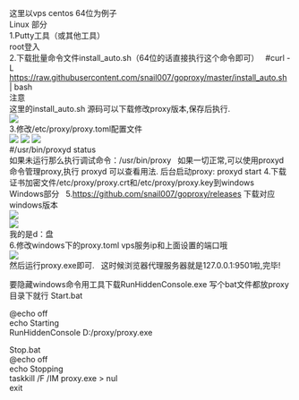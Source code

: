 这里以vps centos 64位为例子  
Linux 部分  
1.Putty工具（或其他工具）  
root登入  
2.下载批量命令文件install_auto.sh（64位的话直接执行这个命令即可）  
#curl -L https://raw.githubusercontent.com/snail007/goproxy/master/install_auto.sh | bash  
注意  
这里的install_auto.sh 源码可以下载修改proxy版本,保存后执行.  
<img src="https://github.com/snail007/goproxy/blob/master/docs/images/image001.png?raw=true"/>  
3.修改/etc/proxy/proxy.toml配置文件   
<img src="https://github.com/snail007/goproxy/blob/master/docs/images/image002.png?raw=true"/>
<img src="https://github.com/snail007/goproxy/blob/master/docs/images/image003.png?raw=true"/>
<img src="https://github.com/snail007/goproxy/blob/master/docs/images/image004.png?raw=true"/>  
#/usr/bin/proxyd status  
如果未运行那么执行调试命令：/usr/bin/proxy   
如果一切正常,可以使用proxyd命令管理proxy,执行 proxyd 可以查看用法.
后台启动proxy: proxyd start
4.下载证书加密文件/etc/proxy/proxy.crt和/etc/proxy/proxy.key到windows  
Windows部分  
5.https://github.com/snail007/goproxy/releases 下载对应windows版本   
<img src="https://github.com/snail007/goproxy/blob/master/docs/images/image005.jpg?raw=true"/>  
<img src="https://github.com/snail007/goproxy/blob/master/docs/images/image006.png?raw=true"/>  
我的是d：盘  
6.修改windows下的proxy.toml  vps服务ip和上面设置的端口哦  
<img src="https://github.com/snail007/goproxy/blob/master/docs/images/image007.png?raw=true"/>  
然后运行proxy.exe即可.  
这时候浏览器代理服务器就是127.0.0.1:9501啦,完毕!  

要隐藏windows命令用工具下载RunHiddenConsole.exe 写个bat文件都放proxy目录下就行
Start.bat  

@echo off  
echo Starting  
RunHiddenConsole D:/proxy/proxy.exe  

Stop.bat  
@echo off  
echo Stopping  
taskkill /F /IM proxy.exe > nul  
exit  
